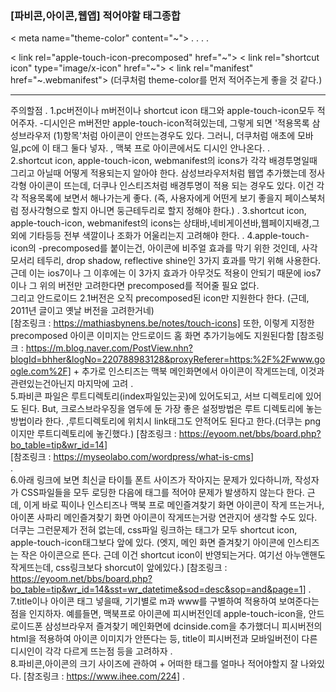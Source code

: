 ### [파비콘,아이콘,웹앱] 적어야할 태그종합

< meta name="theme-color" content="~">
.
.
.
.

< link rel="apple-touch-icon-precomposed" href="~">
< link rel="shortcut icon" type="image/x-icon" href="~">
< link rel="manifest" href="~.webmanifest">
(더쿠처럼 theme-color를 먼저 적어주는게 좋을 것 같다.)

----------------

주의할점
.
    1.pc버전이나 m버전이나 shortcut icon 태그와 apple-touch-icon모두 적어주자.
        -디시인은 m버전만 apple-touch-icon적혀있는데, 그렇게 되면 '적용목록 삼성브라우저 (1)항목'처럼 아이콘이 안뜨는경우도 있다.
         그러니, 더쿠처럼 애초에 모바일,pc에 이 태그 둘다 넣자. , 맥북 프로 아이콘에서도 디시인 안나온다.
.         
    2.shortcut icon, apple-touch-icon, webmanifest의 icons가 각각 배경투명일때 그리고 아닐때 어떻게 적용되는지
        알아야 한다. 삼성브라우저처럼 웹앱 추가했는데 정사각형 아이콘이 뜨는데, 더쿠나 인스티즈처럼 배경투명이 적용
        되는 경우도 있다. 이건 각각 적용목록에 보면서 해나가는게 좋다.
        (즉, 사용자에게 어떤게 보기 좋을지 페이스북처럼 정사각형으로 할지 아니면 둥근테두리로 할지 정해야 한다.)
.
    3.shortcut icon, apple-touch-icon, webmanifest의 icons는 상태바,네비게이션바,웹페이지배경,그 외에 기타등등
        전부 색깔이나 조화가 어울리는지 고려해야 한다.
.
    4.apple-touch-icon의 -precomposed를 붙이는건, 아이콘에 비주얼 효과를 막기 위한 것인데, 사각모서리 테두리, 
        drop shadow, reflective shine인 3가지 효과를 막기 위해 사용한다. 근데 이는 ios7이나 그 이후에는 이 3가지
        효과가 아무것도 적용이 안되기 때문에 ios7이나 그 위의 버전만 고려한다면 precomposed를 적어줄 필요 없다.      
        그리고 안드로이드 2.1버전은 오직 precomposed된 icon만 지원한다 한다.
        (근데, 2011년 글이고 옛날 버전을 고려한거네)  
        [참조링크 : https://mathiasbynens.be/notes/touch-icons]
        또한, 이렇게 지정한 precomposed 아이콘 이미지는 안드로이드 홈 화면 추가기능에도 지원된다함
        [참조링크 : https://m.blog.naver.com/PostView.nhn?blogId=bhher&logNo=220788983128&proxyReferer=https:%2F%2Fwww.google.com%2F]
        +
        추가로
        인스티즈는 맥북 메인화면에서 아이콘이 작게뜨는데, 이것과 관련있는건아닌지 마지막에 고려
.        
	5.파비콘 파일은 루트디렉토리(index파일있는곳)에 있어도되고, 서브 디렉토리에 있어도 된다.
	    But, 크로스브라우징을 염두에 둔 가장 좋은 설정방법은 루트 디렉토리에 놓는방법이라 한다. 
	    ,루트디렉토리에 위치시 link태그도 안적어도 된다고 한다.(더쿠는 png이지만 루트디렉토리에 놓긴했다.)
	    [참조링크 : <https://eyoom.net/bbs/board.php?bo_table=tip&wr_id=14>]  
	    [참조링크 : <https://myseolabo.com/wordpress/what-is-cms>]  
.    
    6.아래 링크에 보면 최신글 타이틀 폰트 사이즈가 작아지는 문제가 있다하니까, 작성자가 CSS파일들을 모두 로딩한 다음에 태그를 적어야
        문제가 발생하지 않는다 한다.
        근데, 이게 바로 픽이나 인스티즈나 맥북 프로 메인즐겨찾기 화면 아이콘이 작게 뜨는거나, 아이폰 사파리 메인즐겨찾기 화면 아이콘이 작게뜨는거랑
        연관지어 생각할 수도 있다. 더쿠는 그런문제가 전혀 없는데, css파일 링크하는 태그가 모두 shortcut icon, apple-touch-icon태그보다 앞에 있다.
        (엣지, 메인 화면 즐겨찾기 아이콘에 인스티즈는 작은 아이콘으로 뜬다. 근데 이건 shortcut icon이 반영되는거다. 여기선 아누앤핸도 작게뜨는데, css링크보다 shorcut이 앞에있다.)
        [참조링크 : <https://eyoom.net/bbs/board.php?bo_table=tip&wr_id=14&sst=wr_datetime&sod=desc&sop=and&page=1>]
.
    7.title이나 아이콘 태그 넣을때, 기기별로 m과 www를 구별하여 적용하여 보여준다는 점을 인지하자.
        예를들면, 맥북프로 아이콘에 피시버전인데 apple-touch-icon을, 안드로이드폰 삼성브라우저 즐겨찾기 메인화면에 dcinside.com을 추가했더니
        피시버전의 html을 적용하여 아이콘 이미지가 안뜬다는 등, title이 피시버전과 모바일버전이 다른 디시인이 각각 다르게 뜨는점 등을 고려하자
.                
    8.파비콘,아이콘의 크기 사이즈에 관하여 + 어떠한 태그를 얼마나 적어야할지 잘 나와있다.
        [참조링크 : <https://www.ihee.com/224>]
.        